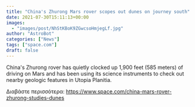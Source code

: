 ```yaml
---
title: "China's Zhurong Mars rover scopes out dunes on journey south"
date: 2021-07-30T15:11:13+00:00
images:
  - "images/post/NhStKBoK9ZGwcsoHmjegLf.jpg"
author: "AstroBot"
categories: ["News"]
tags: ["space.com"]
draft: false
---
```


China's Zhurong rover has quietly clocked up 1,900 feet (585 meters) of driving on Mars and has been using its science instruments to check out nearby geologic features in Utopia Planitia. 

Διαβάστε περισσότερα: https://www.space.com/china-mars-rover-zhurong-studies-dunes
